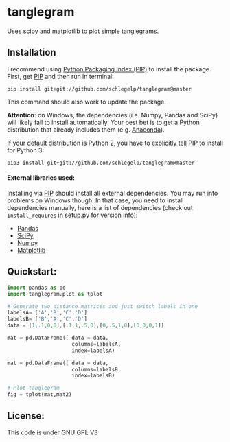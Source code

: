 tanglegram
==========
Uses scipy and matplotlib to plot simple tanglegrams.

## Installation
I recommend using [Python Packaging Index (PIP)](https://pypi.python.org/pypi) to install the package.
First, get [PIP](https://pip.pypa.io/en/stable/installing/) and then run in terminal:  

`pip install git+git://github.com/schlegelp/tanglegram@master`  

This command should also work to update the package.

**Attention**: on Windows, the dependencies (i.e. Numpy, Pandas and SciPy) will likely fail to install automatically. Your best bet is to get a Python distribution that already includes them (e.g. [Anaconda](https://www.continuum.io/downloads)). 

If your default distribution is Python 2, you have to explicitly tell [PIP](https://pip.pypa.io/en/stable/installing/) to install for Python 3:

`pip3 install git+git://github.com/schlegelp/tanglegram@master`  

#### External libraries used:
Installing via [PIP](https://pip.pypa.io/en/stable/installing/) should install all external dependencies. You may run into problems on Windows though. In that case, you need to install dependencies manually, here is a list of dependencies (check out `install_requires` in [setup.py](https://raw.githubusercontent.com/schlegelp/PyMaid/master/setup.py) for version info):

- [Pandas](http://pandas.pydata.org/)
- [SciPy](http://www.scipy.org)
- [Numpy](http://www.scipy.org) 
- [Matplotlib](http://www.matplotlib.org)

## Quickstart:

```python
import pandas as pd
import tanglegram.plot as tplot

# Generate two distance matrices and just switch labels in one
labelsA= ['A','B','C','D']
labelsB= ['B','A','C','D']
data = [1,.1,0,0],[.1,1,.5,0],[0,.5,1,0],[0,0,0,1]]

mat = pd.DataFrame([ data = data,
                     columns=labelsA,
                     index=labelsA)

mat = pd.DataFrame([ data = data,
                     columns=labelsB,
                     index=labelsB)

# Plot tanglegram
fig = tplot(mat,mat2)
```

## License:
This code is under GNU GPL V3
